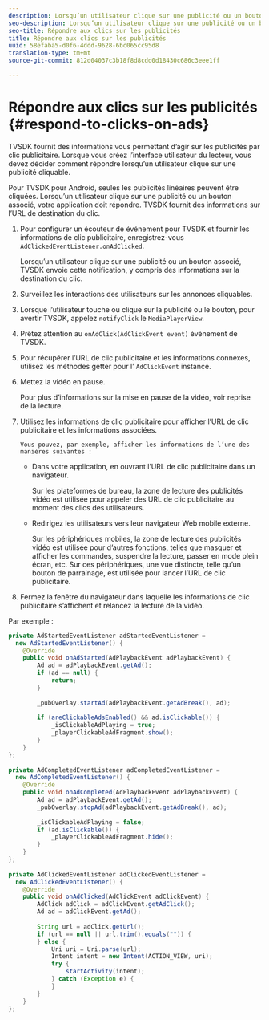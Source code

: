 ```yaml
---
description: Lorsqu’un utilisateur clique sur une publicité ou un bouton associé, votre application doit répondre. TVSDK fournit des informations sur l’URL de destination du clic.
seo-description: Lorsqu’un utilisateur clique sur une publicité ou un bouton associé, votre application doit répondre. TVSDK fournit des informations sur l’URL de destination du clic.
seo-title: Répondre aux clics sur les publicités
title: Répondre aux clics sur les publicités
uuid: 58efaba5-d0f6-4ddd-9628-6bc065cc95d8
translation-type: tm+mt
source-git-commit: 812d04037c3b18f8d8cdd0d18430c686c3eee1ff

---
```



# Répondre aux clics sur les publicités {#respond-to-clicks-on-ads}

TVSDK fournit des informations vous permettant d’agir sur les publicités par clic publicitaire. Lorsque vous créez l’interface utilisateur du lecteur, vous devez décider comment répondre lorsqu’un utilisateur clique sur une publicité cliquable.

Pour TVSDK pour Android, seules les publicités linéaires peuvent être cliquées.
Lorsqu’un utilisateur clique sur une publicité ou un bouton associé, votre application doit répondre. TVSDK fournit des informations sur l’URL de destination du clic.

1. Pour configurer un écouteur de événement pour TVSDK et fournir les informations de clic publicitaire, enregistrez-vous `AdClickedEventListener.onAdClicked`.

   Lorsqu’un utilisateur clique sur une publicité ou un bouton associé, TVSDK envoie cette notification, y compris des informations sur la destination du clic.
1. Surveillez les interactions des utilisateurs sur les annonces cliquables.
1. Lorsque l’utilisateur touche ou clique sur la publicité ou le bouton, pour avertir TVSDK, appelez `notifyClick` le `MediaPlayerView`.
1. Prêtez attention au `onAdClick(AdClickEvent event)` événement de TVSDK.
1. Pour récupérer l’URL de clic publicitaire et les informations connexes, utilisez les méthodes getter pour l’ `AdClickEvent` instance.
1. Mettez la vidéo en pause.

   Pour plus d’informations sur la mise en pause de la vidéo, voir reprise de la lecture.
1. Utilisez les informations de clic publicitaire pour afficher l’URL de clic publicitaire et les informations associées.

       Vous pouvez, par exemple, afficher les informations de l’une des manières suivantes :
   
   * Dans votre application, en ouvrant l’URL de clic publicitaire dans un navigateur.

      Sur les plateformes de bureau, la zone de lecture des publicités vidéo est utilisée pour appeler des URL de clic publicitaire au moment des clics des utilisateurs.
   * Redirigez les utilisateurs vers leur navigateur Web mobile externe.

      Sur les périphériques mobiles, la zone de lecture des publicités vidéo est utilisée pour d’autres fonctions, telles que masquer et afficher les commandes, suspendre la lecture, passer en mode plein écran, etc. Sur ces périphériques, une vue distincte, telle qu’un bouton de parrainage, est utilisée pour lancer l’URL de clic publicitaire.

1. Fermez la fenêtre du navigateur dans laquelle les informations de clic publicitaire s’affichent et relancez la lecture de la vidéo.

<!--<a id="example_2D93228E510D438C8AB5559897817A47"></a>-->

Par exemple :

```java
private AdStartedEventListener adStartedEventListener =  
  new AdStartedEventListener() { 
    @Override 
    public void onAdStarted(AdPlaybackEvent adPlaybackEvent) { 
        Ad ad = adPlaybackEvent.getAd(); 
        if (ad == null) { 
            return; 
        } 
 
        _pubOverlay.startAd(adPlaybackEvent.getAdBreak(), ad); 
 
        if (areClickableAdsEnabled() && ad.isClickable()) { 
            _isClickableAdPlaying = true; 
            _playerClickableAdFragment.show(); 
        } 
    } 
}; 
 
private AdCompletedEventListener adCompletedEventListener =  
  new AdCompletedEventListener() { 
    @Override 
    public void onAdCompleted(AdPlaybackEvent adPlaybackEvent) { 
        Ad ad = adPlaybackEvent.getAd(); 
        _pubOverlay.stopAd(adPlaybackEvent.getAdBreak(), ad); 
 
        _isClickableAdPlaying = false; 
        if (ad.isClickable()) { 
            _playerClickableAdFragment.hide(); 
        } 
    } 
}; 
 
private AdClickedEventListener adClickedEventListener =  
  new AdClickedEventListener() { 
    @Override 
    public void onAdClicked(AdClickEvent adClickEvent) { 
        AdClick adClick = adClickEvent.getAdClick(); 
        Ad ad = adClickEvent.getAd(); 
 
        String url = adClick.getUrl(); 
        if (url == null || url.trim().equals("")) { 
        } else { 
            Uri uri = Uri.parse(url); 
            Intent intent = new Intent(ACTION_VIEW, uri); 
            try { 
                startActivity(intent); 
            } catch (Exception e) { 
            } 
        } 
    } 
}; 
```

